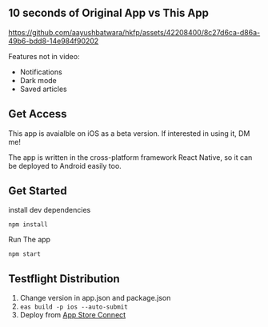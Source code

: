 ## 10 seconds of Original App vs This App

https://github.com/aayushbatwara/hkfp/assets/42208400/8c27d6ca-d86a-49b6-bdd8-14e984f90202

Features not in video:

- Notifications
- Dark mode
- Saved articles

## Get Access

This app is avaialble on iOS as a beta version. If interested in using it, DM me!

The app is written in the cross-platform framework React Native, so it can be deployed to Android easily too.

## Get Started

install dev dependencies

`npm install`

Run The app

`npm start`

## Testflight Distribution

1. Change version in app.json and package.json
2. `eas build -p ios --auto-submit`
3. Deploy from [App Store Connect](https://appstoreconnect.apple.com/apps)
